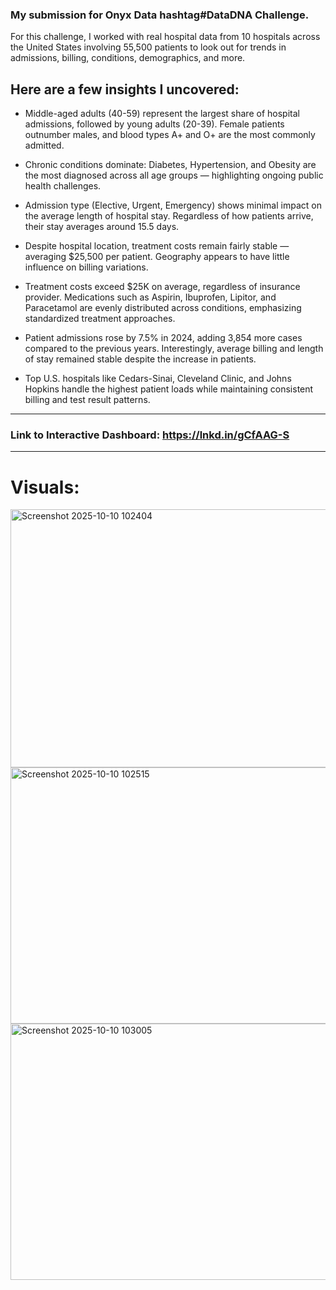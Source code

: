 ### My submission for Onyx Data hashtag#DataDNA Challenge. 
For this challenge, I worked with real hospital data from 10 hospitals across the United States involving 55,500 patients to look out for trends in admissions, billing, conditions, demographics, and more.

## Here are a few insights I uncovered:

- Middle-aged adults (40-59) represent the largest share of hospital admissions, followed by young adults (20-39). Female patients outnumber males, and blood types A+ and O+ are the most commonly admitted.

- Chronic conditions dominate: Diabetes, Hypertension, and Obesity are the most diagnosed across all age groups — highlighting ongoing public health challenges.

- Admission type (Elective, Urgent, Emergency) shows minimal impact on the average length of hospital stay. Regardless of how patients arrive, their stay averages around 15.5 days.

- Despite hospital location, treatment costs remain fairly stable — averaging $25,500 per patient. Geography appears to have little influence on billing variations.

- Treatment costs exceed $25K on average, regardless of insurance provider. Medications such as Aspirin, Ibuprofen, Lipitor, and Paracetamol are evenly distributed across conditions, emphasizing standardized treatment approaches.

 - Patient admissions rose by 7.5% in 2024, adding 3,854 more cases compared to the previous years. Interestingly, average billing and length of stay remained stable despite the increase in patients.

- Top U.S. hospitals like Cedars-Sinai, Cleveland Clinic, and Johns Hopkins handle the highest patient loads while maintaining consistent billing and test result patterns.

---

### Link to Interactive Dashboard: https://lnkd.in/gCfAAG-S

---

# Visuals: 
<img width="688" height="413" alt="Screenshot 2025-10-10 102404" src="https://github.com/user-attachments/assets/9bc95a5c-ec08-4f86-bd4c-dd7ea314d6b8" />
<img width="672" height="410" alt="Screenshot 2025-10-10 102515" src="https://github.com/user-attachments/assets/7ebd0074-7a21-4fac-b0ba-68851ba8d9ef" />
<img width="669" height="410" alt="Screenshot 2025-10-10 103005" src="https://github.com/user-attachments/assets/c1cc6ce1-c475-4514-a731-4848594e10e2" />



